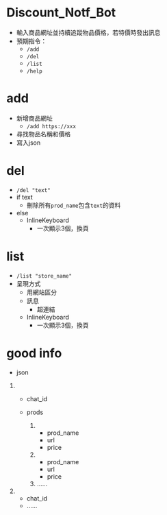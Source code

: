 # Discount_Notf_Bot 

- 輸入商品網址並持續追蹤物品價格，若特價時發出訊息
- 預期指令：
  - `/add`
  - `/del`
  - `/list`
  - `/help`

# add 

- 新增商品網址
  - ```/add https://xxx```
- 尋找物品名稱和價格
- 寫入json

# del

- `/del "text"`
- if text
  - 刪除所有`prod_name`包含`text`的資料
- else
  - InlineKeyboard
    - 一次顯示3個，換頁

# list

- `/list "store_name"` 
- 呈現方式
  - 用網站區分
  - 訊息
    - 超連結
  - InlineKeyboard
    - 一次顯示3個，換頁

# good info

- json

1. - chat_id

   - prods
     1. - prod_name
        - url
        - price
     2. - prod_name
        - url
        - price
     3.  ......

2. - chat_id
   - ......

